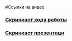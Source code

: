 #Ссылки на видео

### [Скринкаст хода работы](https://youtu.be/AwaRGQxp0w0)

### [Скринкаст презентаци](https://youtu.be/KbYfU7CCFeo)
